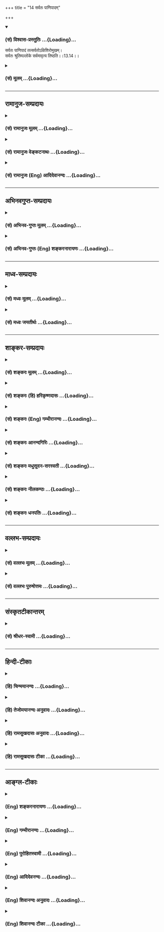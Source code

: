 +++
title = "14 सर्वतः पाणिपादम्"

+++
<div class="js_include" newlevelforh1="3" title="(सं) विश्वास-प्रस्तुतिः" unfilled url="/purANam/mahAbhAratam/06-bhIShma-parva/02-bhagavad-gItA-parva/saMskRtam/vishvAsa-prastutiH/13_xetra-xetrajna-yogaH/14_sarvataH_pANipAda.md">
<details open><summary><h3>(सं) विश्वास-प्रस्तुतिः ...{Loading}...</h3></summary>

सर्वतः पाणिपादं तत्सर्वतोऽक्षिशिरोमुखम्।  
सर्वतः श्रुतिमल्लोके सर्वमावृत्य तिष्ठति।।13.14।।
</details>
</div>
<div class="js_include collapsed" newlevelforh1="3" title="(सं) मूलम्" unfilled url="/purANam/mahAbhAratam/06-bhIShma-parva/02-bhagavad-gItA-parva/saMskRtam/mUlam/13_xetra-xetrajna-yogaH/14_sarvataH_pANipAda.md">
<details><summary><h3>(सं) मूलम् ...{Loading}...</h3></summary>

सर्वतः पाणिपादं तत्सर्वतोऽक्षिशिरोमुखम्।  
सर्वतः श्रुतिमल्लोके सर्वमावृत्य तिष्ठति।।13.14।।
</details>
</div>


_________________
## रामानुज-सम्प्रदायः
<div class="js_include collapsed" newlevelforh1="3" title="(सं) रामानुजः मूलम्" unfilled url="/purANam/mahAbhAratam/06-bhIShma-parva/02-bhagavad-gItA-parva/saMskRtam/rAmAnujaH/mUlam/13_xetra-xetrajna-yogaH/14_sarvataH_pANipAda.md">
<details><summary><h3>(सं) रामानुजः मूलम् ...{Loading}...</h3></summary>

।।13.14।।**सर्वेन्द्रियगुणाभासं** सर्वेन्द्रियगुणैः आभासो यस्य तत्
सर्वेन्द्रियगुणाभासम्। इन्द्रियगुणा इन्द्रियवृत्तयः; इन्द्रियवृत्तिभिः
अपि विषयान् ज्ञातुं समर्थम् इत्यर्थः। स्वभावतः **सर्वेन्द्रियविवर्जितं**
विना एव इन्द्रियवृत्तिभिः स्वत एव सर्वं जानाति इत्यर्थः। **असक्तं**
स्वभावाद् एव देवादिदेहसङ्गरहितम्; **सर्वभृत् च एव**
देवादिसर्वदेहभरणसमर्थं च। स एकधा भवति (द्विधा भवति) त्रिधा भवति (छा0 उ₀
7।26।2) इत्यादिश्रुतेः।**निर्गुणं** तथा स्वभावतः सत्त्वादिगुणरहितं
**गुणभोक्तृ** च सत्त्वादीनां गुणानां भोगसमर्थं च।

</details>
</div>
<div class="js_include collapsed" newlevelforh1="3" title="(सं) रामानुजः वेङ्कटनाथः" unfilled url="/purANam/mahAbhAratam/06-bhIShma-parva/02-bhagavad-gItA-parva/saMskRtam/rAmAnujaH/venkaTanAthaH/13_xetra-xetrajna-yogaH/14_sarvataH_pANipAda.md">
<details><summary><h3>(सं) रामानुजः वेङ्कटनाथः ...{Loading}...</h3></summary>

  
  
।।13.14।। आत्मस्वरूपस्याशरीरत्वान्निरवयवत्वान्निरिन्द्रियत्वाच्च
पाणिपादप्रसङ्ग एव नास्ति; न चेदमनेकबाहुत्वादिप्रागुक्तपरं;
जीवप्रकरणत्वस्थापनात् अतएव जीवकर्मगृहीतैः स्वेच्छागृहीतैश्च
पाण्यादिभिर्विश्वात्मकस्य ब्रह्मणो योग उच्यत इत्यादिकल्पनाऽपि निरस्ता
पादादिषु पाण्याद्यभावाच्च सर्वत इत्यपि न घटते तत्कथं
सर्वतःपाणिपादत्वादिकं इत्यत्राह -- परिशुद्धेति। पाण्यादिरहितस्यापि
परिशुद्धात्मनः पाण्यादिशब्दलक्षिते शक्तियोगे श्रुतिं दर्शयितुं
परमात्मनस्तद्रहितस्यापि तच्छक्तियोगं तावद्दर्शयति -- अपाणीति। अपाणिपादः
\[श्वे.उ.3।19\] इति निषेध्यस्य कर्मेन्द्रियवर्गस्योपलक्षणम् अचक्षुरकर्णः
\[श्वे.उ.3।19\] इति ज्ञानेन्द्रियवर्गस्य। तर्हि
परमात्मासाधारणस्वभावस्यात्र अल्पशक्तौ जीवे कथं व्यपदेशः इत्यत्राह --
प्रत्यगात्मनोऽपीति। मुक्तदशायां
ब्रह्मगुणाष्टकयोगादसङ्कुचितज्ञानशक्तेस्तदुपपत्तिरिति भावः।
साम्यश्रुतिसङ्कोचाभावाद्विशेषकण्ठोक्त्यभावेऽपि सर्वतःपाणिपादत्वादिकं
सिद्धमेवेत्यभिप्रायेणैवकारः। साम्यापत्तिमात्रे सर्वथासाम्यं कथं
श्रुतिसिद्धं इत्यत्राह -- तदेति। इदं हि परमसाम्यं
जगद्व्यापारव्यतिरिक्तसर्वविषयमिति फलपादे मीमांसितमिति भावः। स च
श्रुत्यर्थोऽत्राप्युपदेक्ष्यते; तद्विवक्षाऽत्र युक्तेत्याह -- इदं
ज्ञानमिति। तिष्ठति इत्यत्र व्याप्तेरप्रच्युतिर्विवक्षिता।
कर्मवेष्टितज्ञानस्याणोः कथं सर्वव्यापिस्थितिरित्यत्राह -- परिशुद्धेति।
इदं च व्यापकत्वं धर्मभूतज्ञानद्वारेति निरूपितं
शारीरकेप्रदीपवदावेशस्तथाहि दर्शयति \[ब्र.सू.4।4।15\] इत्यादिना;
जीवस्वरूपस्याणुत्वेनैव लक्षणात्; निर्विकारश्रुत्या च
स्वरूपविकारायोगात्।  
  

</details>
</div>
<div class="js_include collapsed" newlevelforh1="3" title="(सं) रामानुजः (Eng) आदिदेवानन्दः" unfilled url="/purANam/mahAbhAratam/06-bhIShma-parva/02-bhagavad-gItA-parva/saMskRtam/rAmAnujaH/english/AdidevAnandaH/13_xetra-xetrajna-yogaH/14_sarvataH_pANipAda.md">
<details><summary><h3>(सं) रामानुजः (Eng) आदिदेवानन्दः ...{Loading}...</h3></summary>

13.14 Everywhere are Its hands and feet i.e., the self in Its pure form
is able to perform everywhere the works of hands and feet. Its eyes,
heads and mouths are everywhere; It performs everywhere the task of eyes
etc. The Sruti declares; 'Without feet or hands, He moves swiftly and
seizes things; He sees without eyes, He hears without ears; (Sve. U.,
3.19). It may be said that it means that the Supreme Brahman performs
everywhere the task of hands, feet etc., even though He is devoid of
hands and feet. If 'Brahman' is taken to mean the self, it can be asked
how this power of the Supreme Brahman (namely, having hand, feet, eyes,
etc., everywhere) can be attributed to the self, then the answer is that
it is established in the Srutis that the pure individual self has the
capacity of performing the task of hands, feet etc., because It is eal
to Him. Sruti also declares: 'Then, the wise seer, shaking off good and
evil, stainless, attains the supreme eality with Him' (Mun. U., 3.1.3).
Sri Krsna will also teach later on: 'Resorting to this knowledge, It
partakes of My nature' (14.2). It exists encompassing all things,
whatever aggregate of things that exist in the world; It encompasses
them. The sense is that in Its pure state, It is all-pervasive, as It
has no limitation of space etc.

</details>
</div>


_________________
## अभिनवगुप्त-सम्प्रदायः
<div class="js_include collapsed" newlevelforh1="3" title="(सं) अभिनव-गुप्तः मूलम्" unfilled url="/purANam/mahAbhAratam/06-bhIShma-parva/02-bhagavad-gItA-parva/saMskRtam/abhinava-guptaH/mUlam/13_xetra-xetrajna-yogaH/14_sarvataH_pANipAda.md">
<details><summary><h3>(सं) अभिनव-गुप्तः मूलम् ...{Loading}...</h3></summary>

।।13.13 -- 13.18।। एतेन ज्ञानेन यत् ज्ञेयं तदुच्यते -- ज्ञेयमित्यादि
विष्ठितमित्यन्तम्। अनादिमत् परं ब्रह्म इत्यादिभिर्विशेषणैः
ब्रह्मस्वरूपाक्षेपानुग्राहकं,+++(S -- स्वरूपापेक्षानु -- )+++
सर्वप्रवादाभिहितविज्ञानापृथग्भावं कथयति +++(S;;N
सर्वप्रवादान्तराभिहितपृथग्भावकमुच्यते)+++। एतानि च विशेषणानि पूर्वमेव
व्याख्यातानि इति किं निष्फलया,पुनरुक्त्या।

</details>
</div>
<div class="js_include collapsed" newlevelforh1="3" title="(सं) अभिनव-गुप्तः (Eng) शङ्करनारायणः" unfilled url="/purANam/mahAbhAratam/06-bhIShma-parva/02-bhagavad-gItA-parva/saMskRtam/abhinava-guptaH/english/shankaranArAyaNaH/13_xetra-xetrajna-yogaH/14_sarvataH_pANipAda.md">
<details><summary><h3>(सं) अभिनव-गुप्तः (Eng) शङ्करनारायणः ...{Loading}...</h3></summary>

13.14 See Comment under 13.18

</details>
</div>


_________________
## माध्व-सम्प्रदायः
<div class="js_include collapsed" newlevelforh1="3" title="(सं) मध्वः मूलम्" unfilled url="/purANam/mahAbhAratam/06-bhIShma-parva/02-bhagavad-gItA-parva/saMskRtam/madhvaH/mUlam/13_xetra-xetrajna-yogaH/14_sarvataH_pANipAda.md">
<details><summary><h3>(सं) मध्वः मूलम् ...{Loading}...</h3></summary>

।।13.14।। Sri Madhvacharya did not comment on this sloka.

</details>
</div>
<div class="js_include collapsed" newlevelforh1="3" title="(सं) मध्वः जयतीर्थः" unfilled url="/purANam/mahAbhAratam/06-bhIShma-parva/02-bhagavad-gItA-parva/saMskRtam/madhvaH/jayatIrthaH/13_xetra-xetrajna-yogaH/14_sarvataH_pANipAda.md">
<details><summary><h3>(सं) मध्वः जयतीर्थः ...{Loading}...</h3></summary>

।।13.14।। Sri Jayatirtha did not comment on this sloka.

</details>
</div>


_________________
## शाङ्कर-सम्प्रदायः
<div class="js_include collapsed" newlevelforh1="3" title="(सं) शङ्करः मूलम्" unfilled url="/purANam/mahAbhAratam/06-bhIShma-parva/02-bhagavad-gItA-parva/saMskRtam/shankaraH/mUlam/13_xetra-xetrajna-yogaH/14_sarvataH_pANipAda.md">
<details><summary><h3>(सं) शङ्करः मूलम् ...{Loading}...</h3></summary>

।।13.14।। --,**सर्वतःपाणिपादं** सर्वतः पाणयः पादाश्च अस्य इति
सर्वतःपाणिपादं **तत्** ज्ञेयम्। सर्वप्राणिकरणोपाधिभिः क्षेत्रज्ञस्य
अस्तित्वं विभाव्यते। क्षेत्रज्ञश्च क्षेत्रोपाधितः उच्यते। क्षेत्रं च
पाणिपादादिभिः अनेकधा भिन्नम्। क्षेत्रोपाधिभेदकृतं विशेषजातं मिथ्यैव
क्षेत्रज्ञस्य; इति तदपनयनेन ज्ञेयत्वमुक्तम् न सत्तन्नासदुच्यते इति।
उपाधिकृतं मिथ्यारूपमपि अस्तित्वाधिगमाय ज्ञेयधर्मवत् परिकल्प्य उच्यते
सर्वतःपाणिपादम् इत्यादि। तथा हि संप्रदायविदां वचनम् --
अध्यारोपापवादाभ्यां निष्प्रपञ्चं प्रपञ्च्यते इति। सर्वत्र
सर्वदेहावयवत्वेन गम्यमानाः पाणिपादादयः ज्ञेयशक्तिसद्भावनिमित्तस्वकार्याः
इति ज्ञेयसद्भावे लिङ्गानि ज्ञेयस्य इति उपचारतः उच्यन्ते। तथा व्याख्येयम्
अन्यत्। सर्वतःपाणिपादं तत् ज्ञेयम्। **सर्वतोऽक्षिशिरोमुखं** सर्वतः
अक्षीणि शिरांसि मुखानि च यस्य तत् सर्वतोऽक्षिशिरोमुखम्
**सर्वतःश्रुतिमत्** श्रुतिः श्रवणेन्द्रियम्; तत् यस्य तत् श्रुतिमत्;
**लोके** प्राणिनिकाये; **सर्वम् आवृत्य** संव्याप्य **तिष्ठति** स्थितिं
लभते।। उपाधिभूतपाणिपादादीन्द्रियाध्यारोपणात् ज्ञेयस्य तद्वत्ताशङ्का मा
भूत् इत्येवमर्थः श्लोकारम्भः --,

</details>
</div>
<div class="js_include collapsed" newlevelforh1="3" title="(सं) शङ्करः (हि) हरिकृष्णदासः" unfilled url="/purANam/mahAbhAratam/06-bhIShma-parva/02-bhagavad-gItA-parva/saMskRtam/shankaraH/hindI/harikRShNadAsaH/13_xetra-xetrajna-yogaH/14_sarvataH_pANipAda.md">
<details><summary><h3>(सं) शङ्करः (हि) हरिकृष्णदासः ...{Loading}...</h3></summary>

।।13.14।। वह ज्ञेय सत् शब्दद्वारा होनेवाली प्रतीतिका विषय नहीं है; इससे
उसके न होनेकी आशङ्का होनेपर उस आशङ्काकी निवृत्तिके लिये; समस्त
प्राणियोंकी इन्द्रियादि उपाधियोंद्वारा उस ज्ञेयके अस्तित्वका प्रतिपादन
करते हुए कहते हैं --, वह ज्ञेय सब ओर हाथपैरवाला है अर्थात् उसके हाथपैर
सर्वत्र फैले हुए हैं। सब प्राणियोंकी इन्द्रियरूप उपाधियोंद्वारा
क्षेत्रज्ञका अस्तित्व प्रकट होता है। क्षेत्ररूप उपाधिके कारण ही वह ज्ञेय
क्षेत्रज्ञ कहा जाता है। क्षेत्ररूप उपाधि हाथ; पैर आदि भेदसे अनेक प्रकार
विभक्त है। वास्तवमें; क्षेत्रकी उपाधियोंके भेदसे किये हुए समस्त भेद
क्षेत्रज्ञमें मिथ्या ही हैं; अतः उनको हटाकर ज्ञेयका स्वरूप वह न सत् कहा
जा सकता है और न असत् ही कहा जा सकता है ऐसे बतलाया गया है। तथा ज्ञेयका
अस्तित्व समझानेके लिये उपाधिकृत मिथ्यारूपको भी उसके धर्मकी भाँति कल्पना
करके उसको सब ओरसे हाथपैरवाला है; इत्यादि प्रकारसे बतलाया जाता है।
सम्प्रदायपरम्पराको जाननेवालोंका भी यही कहना है कि अध्यारोप और
अपवादद्वारा प्रपञ्चरहित परमात्माकी व्याख्या की जाती है। सर्वत्र अर्थात्
सब शरीरोंके अंगरूपसे स्थित हाथ; पैर आदि इन्द्रियाँ; ज्ञेय शक्तिकी
सत्तासे ही स्वकार्यमें समर्थ हो रही हैं; अतः ये सब ज्ञेयकी सत्ताके चिह्न
होनेके कारण उपचारसे ज्ञेयके ( धर्म ) कहे जाते हैं। ऐसे ही और सबकी भी
व्याख्या कर लेनी चाहिये। वह ज्ञेय सब ओर हाथपैरवाला है; तथा सब ओर नेत्र;
शिर और मुखवाला है -- जिसके आँख; शिर और मुख सर्वत्र हों; वह
सर्वतोऽक्षिशिरोमुख कहलाता है तथा वह सब ओर कानवाला है -- जिसके श्रुति
अर्थात् श्रवणेन्द्रिय हो वह श्रुतिमत् ( कानवाला ) कहा जाता है। इस लोकमें
-- समस्त प्राणिसमुदायमें वह सबको व्याप्त करके स्थित है।

</details>
</div>
<div class="js_include collapsed" newlevelforh1="3" title="(सं) शङ्करः (Eng) गम्भीरानन्दः" unfilled url="/purANam/mahAbhAratam/06-bhIShma-parva/02-bhagavad-gItA-parva/saMskRtam/shankaraH/english/gambhIrAnandaH/13_xetra-xetrajna-yogaH/14_sarvataH_pANipAda.md">
<details><summary><h3>(सं) शङ्करः (Eng) गम्भीरानन्दः ...{Loading}...</h3></summary>

13.14 Tat, That-the Knowable; sarvatah-pani-padam, which has hands and
feet everywhere-. The existence of the Knower of the field is revealed
through th adjuncts in the form of the organs of all creatures. And the
Knower of the field is spoken of as such because of the limiting
adjuncts of the field. The field, too, is diversely differentiated as
hands, feet, etc. All diversity in the Knower of the field, caused by
the differences in the adjunct-the field-, is certainly unreal. Hence,
by denying it, the nature of the Knowable has been stated, in, 'That is
called neither being nor non-being.' Although the unreal form is caused
by the limiting adjuncts, still, for the comprehension of Its existence
it is said, '(It) has hands and feet everywhere, etc., by assuming this
as a ality of the Knowable. Thus, as is well known, there is saying of
the people versed in tradition, 'The Transcendental is described with
the help of superimposition and its refutation'. Everywhere the hands,
feet, etc., which are perceived as limbs of all bodies, perform, their
duties due to the presence of the power of the Knowable (Brahman). Thus
the grounds for the inference of the existence of the Knowable are
metaphorically spoken of as belonging to the Knowable. The others have
to be explained similarly. That Knowable has hands and feet everwhere.
That which has eyes, heads, and mouths everywhere is
sarvatoksi-siro-mukham. That which has ears every-where is
sarvatah-srutimat: sruti means the organs of hearing; that which has it
is sruti-mat. Tisthati, It exists, remains established; loke, in the
multititude of creatures; avrtya, by pervading; sarvam, them all. With
this purpose is view, that as a result of the superimposition of the
organs like hands, feet, etc., which are adjuncts, there may not be the
misconception that the Knowable is possessed of them (adjuncts), the
(next) verse is begun:

</details>
</div>
<div class="js_include collapsed" newlevelforh1="3" title="(सं) शङ्करः आनन्दगिरिः" unfilled url="/purANam/mahAbhAratam/06-bhIShma-parva/02-bhagavad-gItA-parva/saMskRtam/shankaraH/AnandagiriH/13_xetra-xetrajna-yogaH/14_sarvataH_pANipAda.md">
<details><summary><h3>(सं) शङ्करः आनन्दगिरिः ...{Loading}...</h3></summary>

।।13.14।। आरोपादृते साक्षादेव ज्ञेयस्य पाण्यादिमत्त्वमाशङ्क्याह --
**उपाधीति।**
इन्द्रियविशेषणीभूतसर्वशब्दाज्ज्ञेयोपाधित्वन्यायाविशेषाच्चात्र
बुद्ध्यादेरपि ग्रहणमित्याह -- **अन्तःकरणे चेति।** श्रोत्रादीनां
ज्ञेयोपाधित्वस्य मनोबुद्धिद्वारत्वादपि तयोरिह ग्रहणमित्याह --
**अपिचेति।** तयोरपीहोपादाने फलितमाह -- **इत्यत इति।** अक्षरार्थमुक्त्वा
वाक्यार्थमाह -- **सर्वेति।** उपाधिद्वारा कल्पितव्यापारवत्त्वे मानमाह --
**ध्यायतीति।** कल्पितमेवास्य व्यापारवत्त्वं न वास्तवमित्यत्र भगवतोऽपि
संमतिमाकाङ्क्षाद्वारा दर्शयति -- **कस्मादित्यादिना।** सर्वकरणराहित्ये
फलमाह -- **अत इति।** साक्षादेव ज्ञेयस्य वेगवद्विहरणादिक्रियावत्ताया
मान्त्रवर्णिकत्वात्कुतोऽस्य
करणव्यापारैरव्यापृतत्वमित्याशङ्क्यानुवादपूर्वकं मन्त्रस्य
प्रकृतानुगुणत्वमाह -- **यस्त्विति।** करणगुणानुगुण्यभजनमन्तरेण साक्षादेव
जवनादिक्रियावत्त्वप्रदर्शनपरत्वे मन्त्रस्य मुख्यार्थत्वं
स्यादित्याशङ्क्य तदसंभवान्नैवमित्याह -- **अन्ध इति।** अर्थवादस्य
श्रुतेऽर्थे तात्पर्याभावान्न प्रकृतप्रतिकूलतेत्यर्थः। सर्वकरणराहित्यं
तद्व्यापारराहित्यस्योपलक्षणमित्यङ्गीकृत्योक्तमेव हेतुं कृत्वा वस्तुतः
सर्वसङ्गवर्जितत्वमाह -- **यस्मादिति।** वस्तुतः सर्वसङ्गाभावेऽपि
सर्वाधिष्ठानत्वमाह -- **यद्यपीति।** स्वसत्तामात्रेणाधिष्ठानतया सर्वं
पुष्णातीत्येतदुपपादयति -- **सदिति।** विमतं सति कल्पितं प्रत्येकं
सदनुविद्धधीबोध्यत्वात्प्रत्येकं
चन्द्रभेदानुविद्धधीबोध्यचन्द्रभेदवदित्यर्थः। सर्वं सदास्पदमित्ययुक्तं
मृगतृष्णिकादीनां तदभावादित्याशङ्क्याह -- **नहीति।** तेषामपि कल्पितत्वे
निरधिष्ठानत्वायोगान्निरूप्यमाणे तदधिष्ठानं सदेवेति सर्वस्य सति
कल्पितत्त्वमविरुद्धमित्यर्थः। सर्वाधिष्ठानत्वेन ज्ञेयस्य
ब्रह्मणोऽस्तित्वमुक्तमुपसंहरति -- **अत इति।** इतश्च ज्ञेयं
ब्रह्मास्तीत्याह -- **स्यादिदं चेति।** नहि तस्योपलब्धृत्वमसत्त्वे
सिध्यतीत्यर्थः।

</details>
</div>
<div class="js_include collapsed" newlevelforh1="3" title="(सं) शङ्करः मधुसूदन-सरस्वती" unfilled url="/purANam/mahAbhAratam/06-bhIShma-parva/02-bhagavad-gItA-parva/saMskRtam/shankaraH/madhusUdana-sarasvatI/13_xetra-xetrajna-yogaH/14_sarvataH_pANipAda.md">
<details><summary><h3>(सं) शङ्करः मधुसूदन-सरस्वती ...{Loading}...</h3></summary>

।।13.14।। एवं निरुपाधिकस्य ब्रह्मणः
सच्छब्दप्रत्ययाविषयत्वादसत्त्वाशङ्कायां नासदित्यनेनापास्तायामपि विस्तरेण
तदाशङ्कानिवृत्त्यर्थं सर्वप्राणिकरणोपाधिद्वारेण चेतनक्षेत्रज्ञरूपतया
तदस्तित्वं प्रतिपादयन्नाहसर्वत इति। सर्वत्रः सर्वेषु देहेषु पाणयः
पादाश्चाचेतनाः स्वस्वव्यापारेषु प्रवर्तनीया यस्य चेतनस्य क्षेत्रज्ञस्य
तत्सर्वतःपाणिपादं ज्ञेयं ब्रह्म सर्वाचेतनप्रवृत्तीनां
चेतनाधिष्ठानपूर्वकत्वात्तस्मिन्क्षेत्रज्ञे चेतने ब्रह्मणि ज्ञेये
सर्वाचेतनवर्गप्रवृत्तिहेतौ न नास्तिताशङ्केत्यर्थः। एवं सर्वतोऽक्षीणि
शिरांसि मुखानि च यस्य प्रवर्तनीयानि; एवं सर्वतः श्रुतयः श्रवणेन्द्रियाणि
यस्य प्रवर्तनीयत्वेन सन्ति तत्सर्वतोक्षिशिरोमुखम्। सर्वतः श्रुतिमल्लोके
सर्वप्राणिनिकाये एकमेव नित्यं विभु च सर्वमचेतनवर्गं आवृत्य स्वसत्तया
स्फूर्त्या चाध्यासिकेन संबन्धेन व्याप्य तिष्ठति निर्विकारमेव स्थितिं
लभते नतु स्वाध्यस्तस्य जडप्रपञ्चस्य दोषेण गुणेन वाणुमात्रेणापि संबध्यत
इत्यर्थः। यथाच सर्वेषु देहेष्वेकमेव चेतनं नित्यं विभु च न प्रतिदेहं
भिन्नं तथा प्रपञ्चितं प्राक्।

</details>
</div>
<div class="js_include collapsed" newlevelforh1="3" title="(सं) शङ्करः नीलकण्ठः" unfilled url="/purANam/mahAbhAratam/06-bhIShma-parva/02-bhagavad-gItA-parva/saMskRtam/shankaraH/nIlakaNThaH/13_xetra-xetrajna-yogaH/14_sarvataH_pANipAda.md">
<details><summary><h3>(सं) शङ्करः नीलकण्ठः ...{Loading}...</h3></summary>

।।13.14।। एवं स च य इत्येतत्क्षेत्रज्ञस्वरूपमपास्तसमस्तविशेषमुपपाद्य
यत्प्रभाव इति प्रतिज्ञातं तस्य प्रभाव वैश्वरूप्यलक्षणमुपपादयति --
**सर्वत इति।** सर्वतः सर्वासु दिक्षु अन्तर्बहिश्च पाणयः पादाश्चास्य
सन्तीति सर्वतःपाणिपादम्। एवं सर्वतः अक्षीणि शिरांसि मुखानि च यस्य
तत्सर्वतोऽक्षिशिरोमुखम्। सर्वतःश्रुतिमत् श्रवणवत्। लोके सर्वं आवृत्य
व्याप्य तिष्ठति। यथा स्वप्नदृक् तैजसो वासनामयेनैव पाणिपादादिना स्वाप्नं
प्रपञ्चमनुभवति। तस्य च जाग्रत्काले उपाधिभूतं पिण्डगतमेव पाणिपादादिकं
तदेव स्थूलप्रपञ्चानुभवसंस्काराधानद्वारा वासनामयस्य प्रपञ्चस्य कारणम्।
वासनामयश्च स्थूलप्रपञ्चस्य कारणमिति
बीजाङ्कुरन्यायेनानयोरन्योन्यस्मिन्नन्योन्यसद्भावोऽन्योन्यकारणत्वं
चास्तीति। एवं सकलप्राणिधीवासनोपरक्ताज्ञानोपाधिकं चैतन्यं
सकलप्राणिधीवासनामयं समष्टिसूक्ष्मप्रपञ्चमवभासयति। अस्य चोपाधिभूतं
ब्रह्माण्डगतसकलप्राणिपादादिकमेव। एवं च पूर्ववत्स्थूलसूक्ष्मयोरपि
समष्टिप्रपञ्चयोरन्योन्यं बीजाङ्कुरन्यायेन
कार्यकारणभावमन्योन्यस्यान्योन्यस्मिन्सद्भावं चाभिप्रेत्योक्तं भगवता
भाष्यकारेण सकलप्राणिकरणोपाधिद्वारेण ज्ञेयब्रह्मणोऽस्तित्वं प्रतिपाद्यत
इति। कार्यद्वारा करणास्तित्वसिद्धौ च कारणाभावोऽप्यपोद्यतेअनादिमत्परं
ब्रह्म न सत्तन्नासदुच्यते इति। ननुप्रक्षालनाद्धि पङ्कस्य दूरादस्पर्शनं
वरम् इति न्यायेन व्यर्थस्तर्हि कारणोपन्यास इति चेन्न। तं विना
शुद्धाधिगमायोगात्। शाखाचन्द्रन्यायेन हि सगुणं निर्गुणस्य वस्तुनो
ज्ञापकम्। यथोक्तं भाष्ये उपाधिकृतमिथ्यारूपमप्यस्तित्वाधिगमाय
ज्ञेयधर्मवत्परिकल्प्योच्यते सर्वतःपाणिपादमित्यादि। तथाहि संप्रदायविदां
वचनम्अध्यारोपापवादाभ्यां निष्प्रपञ्चं प्रपञ्च्यते इति।

</details>
</div>
<div class="js_include collapsed" newlevelforh1="3" title="(सं) शङ्करः धनपतिः" unfilled url="/purANam/mahAbhAratam/06-bhIShma-parva/02-bhagavad-gItA-parva/saMskRtam/shankaraH/dhanapatiH/13_xetra-xetrajna-yogaH/14_sarvataH_pANipAda.md">
<details><summary><h3>(सं) शङ्करः धनपतिः ...{Loading}...</h3></summary>

।।13.14।। ननु सर्व विशेषरहितस्य वागाद्यगोचरस्य
सच्छब्दाविषयत्वादसत्त्वाशङ्कायां न सदित्यनेन संक्षेपतः समाहितायामपि
प्रत्यक्त्वेनेन्द्रियप्रवृत्त्यादिहेतुत्वेन
कल्पितद्वैतसत्तास्फूर्तिप्रदत्वेन च ज्ञेयस्यास्तित्वं प्रतिपादयन्नादौ
यथाऽचेतनानां रथादीनां चेतनाधीना प्रवृत्तिस्तथा सर्वप्राणिकरणानामचेतनानां
तच्च प्रत्यक्चैतन्यं ब्रह्मैवेति विस्तरेण तदाशङ्कानिवृत्त्यर्थमाह।
सर्वतः सर्वत्र पाणयो हस्ताः पादाश्च यस्य तत् ज्ञेयं तथा तद्यपि
पाण्यदीनां देहस्थत्वेनात्मधर्मत्वं तथापि
करणप्रवृत्तिश्चेतनाधिष्ठानपूर्विका प्रेक्षापूर्वकप्रवृत्तित्वात्
रथादिप्रवृत्तिवदिति सर्वप्राणिकरणोपाधिभिः क्षेत्रज्ञास्तित्वं विभाव्यते।
ननूक्तरीत्या चेतनास्तित्वमिद्धावपि कथं क्षेत्रज्ञास्तित्वमितिचेत् चेतन
एव क्षेत्रोपाधितः क्षेत्रज्ञ इत्युच्यते इत्यतस्तदस्तित्वं
क्षेत्रज्ञास्तित्वमेव। ननु क्षेत्रोपाधितश्चैतन्यस्य
क्षेत्रज्ञत्वेऽपिपाण्यादिमत्त्वं कथमितिचेत्। क्षेत्रस्य
पाण्यादिभिरनेकधाभिन्नत्वेन तदुपाधितः क्षेत्रज्ञस्यापि पाण्यादिमत्तायाः
सुवचत्वात्। न सत्तन्नासदुच्यत इति निर्विशेषत्वेन ज्ञेयत्वोक्तिस्तु
क्षेत्रोपाधिकृतस्य विशेषजातस्य मिथ्यात्वात्। क्षेत्रज्ञस्य तदपनयेन
सुवचा। ननु पाण्यादिमत्त्वस्यैवोपाधिकृतस्य मिथ्यात्वात्
ज्ञेयप्रवचनाधिकारे तदुक्तिरपार्थेति चेन्न। ज्ञेयास्तित्वबोधनाय
ज्ञेयधर्मवत्परिकल्प्यतथाभूतपाण्याद्युक्तेः सार्थकत्वात्। तदुक्तं
संप्रदायविद्भिःअध्यारोपापवादाभ्यां निष्प्ररञ्चं प्रपञ्चयते इति।
सर्वतोक्षीणि शिरांसि मुखानि च यस्य तत्। सर्वतः,श्रुतिः
श्रवणेन्द्रियमस्त्यस्य तत्
पाणिपादमुखवत्त्वमवशिष्टकर्मेन्द्रियवत्त्वस्याक्षिश्रुतिमत्त्वं
चावशिष्टज्ञानेन्द्रियत्त्वस्य मनोबुद्य्धादिमत्त्वस्य चोपलक्षणम्। सर्वत्र
सर्वदेहावयवत्वेन गम्यमानाः पाणिपादातयो ज्ञेयस्य परमात्मनः सन्निधिमात्रेण
प्रवर्तनसमर्थस्य सत्त्वं निमीत्तीकृत्य स्वकार्यवन्तो भवन्तीत्यतो
ज्ञेयसद्भावलिङ्गानि ज्ञेयस्येत्युपचारत उच्यते। लोके सर्वप्राणिसमुदाये
सर्वं चराचरं सत्तादिनाध्यासिकसंबन्धेनावृत्य संव्याप्य तिष्ठति
निर्विशेषामेव स्थितिं लभते नतु चलति। अध्यारोपितसविशेषप्रपञ्चने स
विशेषत्वं नैव लभत इत्यर्थः।

</details>
</div>


_________________
## वल्लभ-सम्प्रदायः
<div class="js_include collapsed" newlevelforh1="3" title="(सं) वल्लभः मूलम्" unfilled url="/purANam/mahAbhAratam/06-bhIShma-parva/02-bhagavad-gItA-parva/saMskRtam/vallabhaH/mUlam/13_xetra-xetrajna-yogaH/14_sarvataH_pANipAda.md">
<details><summary><h3>(सं) वल्लभः मूलम् ...{Loading}...</h3></summary>

।।13.14।। तत्साकारं निराकारं वा इत्याशङ्क्याऽऽह -- सर्वतःपाणिपादान्तमिति।
साकारमेव सर्वत्र प्रदेशे पाणयः पादा अन्ता यस्य। गतिकृतिलक्षणे क्रिये
सर्वत्र अन्तपदेन स्वेच्छया परिच्छेदावभानं चोक्तम्। सर्वतोऽक्षिशिरोमुखं
इति ज्ञानप्राधान्यभोगाश्च सर्वत्र चोक्ताः। नामप्रपञ्चार्थमाह -- सर्वत्र
श्रुतिमल्लोक इति। सर्वतः शृणोतीत्यर्थः। एतादृशस्य परिच्छेदः
सम्भविष्यतीत्याह -- सर्वमावृत्य तिष्ठतीति। एते धर्माः
प्रपञ्चोत्पत्त्यनन्तरमेव स्पष्टा भवन्ति; तथापि तेषां नित्यत्वख्यापनाय
प्रथमतो वचनम्।

</details>
</div>
<div class="js_include collapsed" newlevelforh1="3" title="(सं) वल्लभः पुरुषोत्तमः" unfilled url="/purANam/mahAbhAratam/06-bhIShma-parva/02-bhagavad-gItA-parva/saMskRtam/vallabhaH/puruShottamaH/13_xetra-xetrajna-yogaH/14_sarvataH_pANipAda.md">
<details><summary><h3>(सं) वल्लभः पुरुषोत्तमः ...{Loading}...</h3></summary>

  
  
।।13.14।। एवं सर्वाविषयत्वे ज्ञेयत्वं बाध्यते इति ज्ञेयत्वेन स्वरूपमाह --
सर्वत इति। सर्वतः पाणयः पादाश्च यस्य तत्। एवं विशेषणद्वयेन सर्वत्र
क्रियाशक्तिः सर्वसेव्यत्वं च निरूपितम्। सर्वतः अक्षीणि शिरांसि मुखानि च
यस्य। एवं विशेषणत्रयेण सर्वज्ञानवत्त्वं सर्वमुख्यत्वं ज्ञापितम्।
सर्वतश्श्रुतिमत् सर्वतः श्रवणेन्द्रिययुक्तम्। अनेन भक्तादिस्तुतिश्रवणे
योग्यत्वेन कृपालुत्वं प्रदर्शितम्। लोके स्वकीय इति शेषः। तर्हि
परिच्छिन्नं भविष्यति इत्याशङ्क्याह -- सर्वं आवृत्य व्याप्य
सर्वेन्द्रियादियुक्तमेव तिष्ठतीति भावः।  
  

</details>
</div>


_________________
## संस्कृतटीकान्तरम्
<div class="js_include collapsed" newlevelforh1="3" title="(सं) श्रीधर-स्वामी" unfilled url="/purANam/mahAbhAratam/06-bhIShma-parva/02-bhagavad-gItA-parva/saMskRtam/shrIdhara-svAmI/13_xetra-xetrajna-yogaH/14_sarvataH_pANipAda.md">
<details><summary><h3>(सं) श्रीधर-स्वामी ...{Loading}...</h3></summary>

।।13.14।। नन्वेवं ब्रह्मणः सदसद्विलक्षणत्वे सतिसर्वं खल्विदं
ब्रह्मब्रह्मैवेदं सर्वम् इत्यादिश्रुतिभिर्विरुध्येतेत्याशङ्क्यपराऽस्य
शक्तिर्विविधैव श्रूयते स्वाभाविकी ज्ञानबलक्रिया च
इत्यादिश्रुतिप्रसिद्धयाऽचिन्त्यशक्त्या सर्वात्मतां तस्य दर्शयन्नाह **--
सर्वत इति पञ्चभिः।** सर्वतः सर्वत्र पाणयः पादाश्च यस्य तत्;
सर्वतोऽक्षीणि शिरांसि मुखानि च यस्य तत्;
सर्वतःश्रुतिमच्छ्रवणेन्द्रियैर्युक्तं सल्लोके सर्वमावृत्य व्याप्य
तिष्ठति। सर्वप्राणिप्रवृत्तिभिः पाण्यादिभिरुपाधिभिः सर्वव्यवहारास्पदत्वे
तिष्ठतीत्यर्थः।

</details>
</div>


_________________
## हिन्दी-टीकाः
<div class="js_include collapsed" newlevelforh1="3" title="(हि) चिन्मयानन्दः" unfilled url="/purANam/mahAbhAratam/06-bhIShma-parva/02-bhagavad-gItA-parva/hindI/chinmayAnandaH/13_xetra-xetrajna-yogaH/14_sarvataH_pANipAda.md">
<details><summary><h3>(हि) चिन्मयानन्दः ...{Loading}...</h3></summary>

।।13.14।। सर्वत पाणिपादम् उत्तम अधिकारी तो आत्मा के निर्गुण स्वरूप को
पहचान लेता है; परन्तु मध्यम अधिकारी को अज्ञात और अव्यक्त का बोध; ज्ञात
और व्यक्त वस्तुओं के द्वारा कराने में सरलता होती है। यद्यपि प्रणियों के
हाथ और पैर जड़ तत्त्व के बने हैं; तथापि वे चेतन और कार्यक्षम प्रतीत हो
रहे हैं। इन सबके पीछे इन्हें चेतनता प्रदान करने वाला आत्मतत्त्व सर्वत्र
एक ही है। इसीलिए यहाँ कहा गया है कि ब्रह्म समस्त हाथ और पैरों को धारण
करने वाला है। इसी प्रकार; समस्त नेत्र; शिर और मुख भी इस चैतन्य के कारण ही
स्वव्यापार करने में समर्थ होते हैं। इसलिए आत्मा का निर्देश इस प्रकार
करते हैं कि वह सब ओर नेत्र; शिर और मुख वाला है। चैतन्य से धारण किये होने
पर ही प्राणियों में विषय ग्रहण तथा विचार करने की क्रियाएं होती रहती हैं।
अत चैतन्य ब्रह्म सब ओर से श्रोत वाला कहा गया है। यह सबको व्याप्त करके
स्थित है यहाँ जब आत्मा के उपाधियुक्त स्वरूप और प्रभाव को दर्शाया गया है;
तो कोई यह मान सकता है कि जहाँ उपाधियाँ हैं; वहीं पर आत्मा का अस्तित्व है
और अन्यत्र नहीं। इस प्रकार की विपरीत धारणा को दूर करने के लिए यहाँ पर
अत्यन्त उचित ही कहा गया है कि वह परम सत्य सबको व्याप्त करके स्थित है। यह
श्लोक वैदिक साहित्य से परिचित विद्यार्थियों को ऋग्वेद के प्रसिद्ध
पुरुषसूक्तम् का स्मरण कराता है। भगवान् आगे कहते हैं

</details>
</div>
<div class="js_include collapsed" newlevelforh1="3" title="(हि) तेजोमयानन्दः अनुवादः" unfilled url="/purANam/mahAbhAratam/06-bhIShma-parva/02-bhagavad-gItA-parva/hindI/tejomayAnandaH/anuvAdaH/13_xetra-xetrajna-yogaH/14_sarvataH_pANipAda.md">
<details><summary><h3>(हि) तेजोमयानन्दः अनुवादः ...{Loading}...</h3></summary>

।।13.14।। वह सब ओर हाथ-पैर वाला है और सब ओर से नेत्र, शिर और मुखवाला तथा
सब ओर से श्रोत्रवाला है; वह जगत् में सबको व्याप्त करके स्थित है।।

</details>
</div>
<div class="js_include collapsed" newlevelforh1="3" title="(हि) रामसुखदासः अनुवादः" unfilled url="/purANam/mahAbhAratam/06-bhIShma-parva/02-bhagavad-gItA-parva/hindI/rAmasukhadAsaH/anuvAdaH/13_xetra-xetrajna-yogaH/14_sarvataH_pANipAda.md">
<details><summary><h3>(हि) रामसुखदासः अनुवादः ...{Loading}...</h3></summary>

।।13.14।। वे (परमात्मा) सब जगह हाथों और पैरोंवाले, सब जगह नेत्रों, सिरों
और मुखोंवाले तथा सब जगह कानोंवाले हैं। वे संसारमें सबको व्याप्त करके
स्थित हैं।

</details>
</div>
<div class="js_include collapsed" newlevelforh1="3" title="(हि) रामसुखदासः टीका" unfilled url="/purANam/mahAbhAratam/06-bhIShma-parva/02-bhagavad-gItA-parva/hindI/rAmasukhadAsaH/TIkA/13_xetra-xetrajna-yogaH/14_sarvataH_pANipAda.md">
<details><summary><h3>(हि) रामसुखदासः टीका ...{Loading}...</h3></summary>

।।13.14।।***व्याख्या --***  **सर्वतः पाणिपादं तत् --** जैसे स्याहीमें
सब जगह सब तरहकी लिपियाँ विद्यमान हैं अतः लेखक स्याहीसे सब तरहकी लिपियाँ
लिख सकता है। सोनेमें सब जगह सब तरहके गहने विद्यमान हैं अतः सुनार सोनेमें
किसी भी जगहसे जो गहना बनाना चाहे; बना सकता है। ऐसे ही भगवान्के सब जगह ही
हाथ और पैर हैं अतः भक्त भक्तिसे जहाँकहीं जो कुछ भी भगवान्के हाथोंमें
देना चाहता है; अर्पण करना चाहता है; उसको ग्रहण करनेके लिये उसी जगह
भगवान्के हाथ मौजूद हैं। भक्त बाहरसे अर्पण करना चाहे अथवा मनसे; पूर्वमें
देना चाहे अथवा पश्चिममें; उत्तरमें देना चाहे अथवा दक्षिणमें; उसे ग्रहण
करनेके लिये वहीं भगवान्के हाथ मौजूद हैं। ऐसे ही भक्त जलमें; स्थलमें;
अग्निमें; जहाँकहीं जिस किसी भी संकटमें पड़नेपर भगवान्को पुकारता है; उसकी
रक्षा करनेके लिये वहाँ ही भगवान्के हाथ तैयार हैं अर्थात् भगवान् वहाँ ही
अपने हाथोंसे उसकी रक्षा करते हैं। भक्त जहाँकहीं भगवान्के चरणोंमें चन्दन
लगाना चाहता है; पुष्प चढ़ाना चाहता है; नमस्कार करना चाहता है; उसी जगह
भगवान्के चरण मौजूद हैं। हजारोंलाखों भक्त एक ही समयमें भगवान्के चरणोंकी
अलगअलग पूजा करना चाहें; तो उनके भावके अनुसार वहाँ ही भगवान्के चरण मौजूद
हैं।**सर्वतोऽक्षिशिरोमुखम् --** भक्त भगवान्को जहाँ दीपक दिखाता है; आरती
करता है; वहाँ ही भगवान्के नेत्र हैं। भक्त जहाँ शरीरसे अथवा मनसे नृत्य
करता है; वहाँ ही भगवान् उसके नृत्यको देख लेते हैं। तात्पर्य है कि जो
भगवान्को सब जगह देखता है; भगवान् भी उसकी दृष्टिसे कभी ओझल नहीं होते
(गीता 6। 30)। भक्त जहाँ भगवान्के मस्तकपर चन्दन लगाना चाहे; पुष्प चढ़ाने
चाहे; वहाँ ही भगवान्का मस्तक है। भक्त जहाँ भगवान्को भोग लगाना चाहे; वहाँ
ही भगवान्का मुख है अर्थात् भक्तद्वारा भक्तिपूर्वक दिये हुए पदार्थको
भगवान् वहाँ ही खा लेते हैं (गीता 9। 26)।**सर्वतःश्रुतिमत् --** भक्त
जहाँकहीं जोरसे बोलकर प्रार्थना करे; धीरेसे बोलकर प्रार्थना करे अथवा मनसे
प्रार्थना करे; वहाँ ही भगवान् अपने कानोंसे सुन लेते हैं। मनुष्योंके सब
अवयव (अङ्ग) सब जगह नहीं होते अर्थात् जहाँ नेत्र हैं; वहाँ कान नहीं होते
और जहाँ कान,हैं; वहाँ नेत्र नहीं होते जहाँ हाथ हैं; वहाँ पैर नहीं होते
और जहाँ पैर हैं; वहाँ हाथ नहीं होते इत्यादि। परन्तु भगवान्की इन्द्रियाँ;
उनके अवयव सब जगह हैं। अतः भगवान् नेत्रोंसे सुन भी सकते हैं; बोल भी सकते
हैं; ग्रहण भी कर सकते हैं इत्यादि। तात्पर्य है कि वे सभी अवयवोंसे सभी
क्रियाएँ कर सकते हैं क्योंकि उनके सभी अवयवोंमें सभी अवयव मौजूद हैं। उनके
छोटेसेछोटे अंशमें भी सबकीसब इन्द्रियाँ हैं। भगवान्के सब जगह हाथ; पैर;
नेत्र; सिर; मुख और कान कहनेका तात्पर्य है कि भगवान् किसी भी प्राणीसे दूर
नहीं हैं। कारण कि भगवान् सम्पूर्ण देश; काल; वस्तु; व्यक्ति; घटना;
परिस्थिति आदिमें परिपूर्णरूपसे विद्यमान हैं। संतोंने कहा है -- **चहुँ
दिसि आरति चहुँ दिसि पूजा।  
  
** चहुँ दिसि राम और नहिं दूजा।। संसारी आदमीको जैसे बाहरभीतर; ऊपरनीचे सब
जगह संसारहीसंसार दीखता है; संसारके सिवाय दूसरा कुछ दीखता ही नहीं; ऐसे ही
परमात्माको तत्त्वसे जाननेवाले पुरुषको सब जगह परमात्माहीपरमात्मा दीखते
हैं।**लोके सर्वमावृत्य तिष्ठति --** अनन्त सृष्टियाँ हैं; अनन्त
ब्रह्माण्ड हैं; अनन्त ऐश्वर्य हैं और उन सबमें देश; काल; वस्तु; व्यक्ति
आदि भी अनन्त हैं; वे सभी परमात्माके अन्तर्गत हैं। परमात्मा उन सबको
व्याप्त करके स्थित हैं। दसवें अध्यायके बयालीसवें श्लोकमें भी भगवान्ने
कहा है कि मैं सारे संसारको एक अंशसे व्याप्त करके स्थित हूँ।***सम्बन्ध
--***  पूर्वश्लोकमें सगुणनिराकारका वर्णन करके अब आगेके तीन श्लोकोंमें
उसकी विलक्षणता; सर्वव्यापकता और सर्वसमर्थताका वर्णन करते हैं।

</details>
</div>


_________________
## आङ्ग्ल-टीकाः
<div class="js_include collapsed" newlevelforh1="3" title="(Eng) शङ्करनारायणः" unfilled url="/purANam/mahAbhAratam/06-bhIShma-parva/02-bhagavad-gItA-parva/english/shankaranArAyaNaH/13_xetra-xetrajna-yogaH/14_sarvataH_pANipAda.md">
<details><summary><h3>(Eng) शङ्करनारायणः ...{Loading}...</h3></summary>

13.14. It has hands and feet of all, has eyes, heads and faces of all,
has ears of all in the world; It remains enveloping all.

</details>
</div>
<div class="js_include collapsed" newlevelforh1="3" title="(Eng) गम्भीरानन्दः" unfilled url="/purANam/mahAbhAratam/06-bhIShma-parva/02-bhagavad-gItA-parva/english/gambhIrAnandaH/13_xetra-xetrajna-yogaH/14_sarvataH_pANipAda.md">
<details><summary><h3>(Eng) गम्भीरानन्दः ...{Loading}...</h3></summary>

13.14 That (Knowable), which has hands and feet everwhere, which has
eyes, heads and mouths everywhere, which has ears everywhere, exists in
creatures by pervading them all.

</details>
</div>
<div class="js_include collapsed" newlevelforh1="3" title="(Eng) पुरोहितस्वामी" unfilled url="/purANam/mahAbhAratam/06-bhIShma-parva/02-bhagavad-gItA-parva/english/purohitasvAmI/13_xetra-xetrajna-yogaH/14_sarvataH_pANipAda.md">
<details><summary><h3>(Eng) पुरोहितस्वामी ...{Loading}...</h3></summary>

13.14 Everywhere are Its hands and Its feet; everywhere It has eyes that
see, heads that think and mouths that speak; everywhere It listens; It
dwells in all the worlds; It envelops them all.

</details>
</div>
<div class="js_include collapsed" newlevelforh1="3" title="(Eng) आदिदेवनन्दः" unfilled url="/purANam/mahAbhAratam/06-bhIShma-parva/02-bhagavad-gItA-parva/english/AdidevanandaH/13_xetra-xetrajna-yogaH/14_sarvataH_pANipAda.md">
<details><summary><h3>(Eng) आदिदेवनन्दः ...{Loading}...</h3></summary>

13.14 Everywhere are Its hands and feet; Its eyes, heads and mouths are
everywhere; Its ears are on all sides; and It exists encompassing all
things.

</details>
</div>
<div class="js_include collapsed" newlevelforh1="3" title="(Eng) शिवानन्दः अनुवादः" unfilled url="/purANam/mahAbhAratam/06-bhIShma-parva/02-bhagavad-gItA-parva/english/shivAnandaH/anuvAdaH/13_xetra-xetrajna-yogaH/14_sarvataH_pANipAda.md">
<details><summary><h3>(Eng) शिवानन्दः अनुवादः ...{Loading}...</h3></summary>

13.14 With hands and feet everywhere, with eyes, heads and mouths
everywhere, with ears everywhere, He exists in the worlds enveloping
all.

</details>
</div>
<div class="js_include collapsed" newlevelforh1="3" title="(Eng) शिवानन्दः टीका" unfilled url="/purANam/mahAbhAratam/06-bhIShma-parva/02-bhagavad-gItA-parva/english/shivAnandaH/TIkA/13_xetra-xetrajna-yogaH/14_sarvataH_pANipAda.md">
<details><summary><h3>(Eng) शिवानन्दः टीका ...{Loading}...</h3></summary>

13.14 सर्वतः everywhere; पाणिपादम् with hands and feet; तत् that; सर्वतः
everywhere; अक्षिशिरोमुखम् with eyes; heads and mouths; सर्वतः
everywhere; श्रुतिमत् with ears; लोके in the world; सर्वम् all; आवृत्य
having enveloped; तिष्ठति exists.Commentary He (the knower of the field
or Para Brahman) pervades everything in this world. He fills and
surrounds this world with Himself. He abides in the universe enveloping
everything.In the previous verse it is said that the Brahman Which is to
be known is neither being nor nonbeing. One may think that It is
nonentity or void or nothing. In order to remove this misapprehension;
the Lord says in this verse that the knowable has hands and feet
everywhere; etc. It directs the mind and the senses to do their proper
functions. This is only the manifest aspect of Saguna Brahman (Brahman
with attributes).Just as the enginedriver drives the engine; so also the
knowable or the knower of the field drieves the bodyengine. It is the
Inner Ruler. It is the innermost Self. It is the support; substratum or
basis for this world; body; mind; lifeforce and the senses. The
existence of Brahman is determined or ascertained or indicated by the
existence of the limiting adjuncts; viz.; body; mind and senses; because
there must be selfconsciousness behind their activities. How can you
call It nonexistence thenJust as the rope is not affected by the alities
or the defects of the illusory superimposed snake; so also Para Brahman
(the knower of the field) is not affected by the superimposed world;
body; senses; mind and the lifeforce. There is only one common
consciousness is eternal; selfluminous and allpervading. That common
consciousness is Para Brahman.The body; mind; senses and the lifeforce
are by nature insentient. But they are moved by Brahman to action. They
act on account of the mere presence of Brahman or the knower of the
field. (The limiting adjuncts are illusory.) Hence they put on the
semblance of consciousness; just as the iron piece puts on the semblance
of a magnet when it is in the presence of a magnet.The whole world is
superimposed on Brahman like the snake on the rope. This is called
Adhyaropa. It is sublated by the method (Yukti) of Apavada (negation or
denial).This verse is taken from the Svetasvataropanishad 3.16.

</details>
</div>
